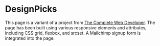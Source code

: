 # DesignPicks

This page is a variant of a project from <a href='https://www.udemy.com/the-complete-web-developer-zero-to-mastery' target='_blank'>The Complete Web Developer</a>. The page has been built using various responsive elements and attributes, including CSS grid, flexbox, and srcset. A Mailchimp signup form is integrated into the page.
